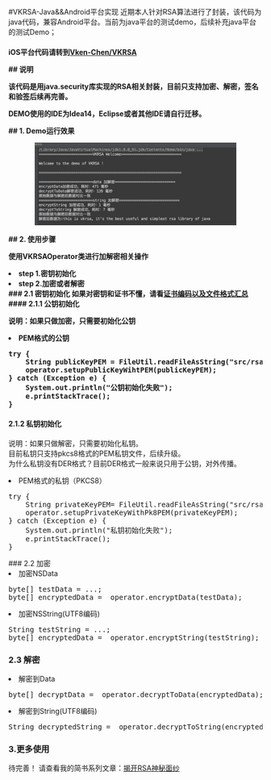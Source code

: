 #VKRSA-Java&&Android平台实现
近期本人针对RSA算法进行了封装，该代码为java代码，兼容Android平台。当前为java平台的测试demo，后续补充java平台的测试Demo；
<p><h4>iOS平台代码请转到<a href='https://github.com/Vken-Chen/VKRSA'>Vken-Chen/VKRSA</a></p>
## 说明
<p>该代码是用java.security库实现的RSA相关封装，目前只支持加密、解密，签名和验签后续再完善。</p>
<p>DEMO使用的IDE为Idea14，Eclipse或者其他IDE请自行迁移。</p>
## 1. Demo运行效果
<p align="center"><img src="https://github.com/Vken-Chen/VKRSA-JAVA/blob/master/demo.png" width="400"></p> 
## 2. 使用步骤
<p>使用VKRSAOperator类进行加解密相关操作</p>
<li>step 1.密钥初始化</li>
<li>step 2.加密或者解密</li>
### 2.1 密钥初始化
如果对密钥和证书不懂，请看<a href='http://www.jianshu.com/p/6927fe6f9813'>证书编码以及文件格式汇总</a>
#### 2.1.1 公钥初始化
<p>说明：如果只做加密，只需要初始化公钥</p>
<li>PEM格式的公钥</li>
<pre>
try {
	String publicKeyPEM = FileUtil.readFileAsString("src/rsa_public_key.pem");
	operator.setupPublicKeyWihtPEM(publicKeyPEM);
} catch (Exception e) {
    System.out.println("公钥初始化失败");
    e.printStackTrace();
}       
</pre>

#### 2.1.2 私钥初始化
<p>说明：如果只做解密，只需要初始化私钥。<br>
目前私钥只支持pkcs8格式的PEM私钥文件，后续升级。<br>
为什么私钥没有DER格式？目前DER格式一般来说只用于公钥，对外传播。</p>
<li>PEM格式的私钥（PKCS8）</li>
<pre>
try {
	String privateKeyPEM= FileUtil.readFileAsString("src/rsa_private_key_pkcs8.pem");
	operator.setupPrivateKeyWithPk8PEM(privateKeyPEM);
} catch (Exception e) {
	System.out.println("私钥初始化失败");
	e.printStackTrace();
}
</pre>
</p>
### 2.2 加密
<li> 加密NSData </li>
<pre>
byte[] testData = ...;
byte[] encryptedData =  operator.encryptData(testData);
</pre>
</p>
<li> 加密NSString(UTF8编码) </li>
<pre>
String testString = ...;
byte[] encryptedData =  operator.encryptString(testString);
</pre>

### 2.3 解密
<li> 解密到Data </li>
<pre>
byte[] decryptData =  operator.decryptToData(encryptedData);
</pre>
<li> 解密到String(UTF8编码) </li>
<pre>
String decryptedString =  operator.decryptToString(encryptedData);
</pre>

### 3.更多使用
待完善！
请查看我的简书系列文章：<a href='http://www.jianshu.com/p/84d925e4a57d'>揭开RSA神秘面纱


